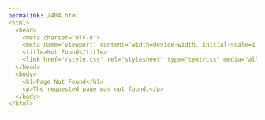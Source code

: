 ```yaml
---
permalink: /404.html
<html>
  <head>
    <meta charset="UTF-8">
    <meta name="viewport" content="width=device-width, initial-scale=1.0">
    <title>Not Found</title>
    <link href="/style.css" rel="stylesheet" type="text/css" media="all">
  </head>
  <body>
    <h1>Page Not Found</h1>
    <p>The requested page was not found.</p>
  </body>
</html>
---
```


